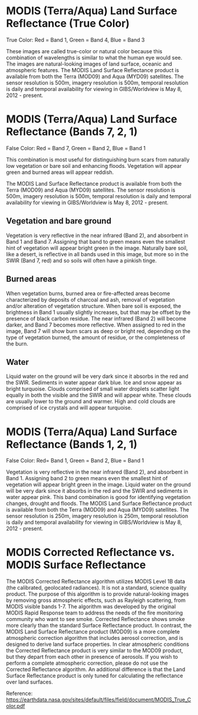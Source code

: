# MODIS (Terra/Aqua) Land Surface Reflectance (True Color)

True Color: Red = Band 1, Green = Band 4, Blue = Band 3

These images are called true-color or natural color because this combination of wavelengths is similar to what the human eye would see. The images are natural-looking images of land surface, oceanic and atmospheric features.
The MODIS Land Surface Reflectance product is available from both the Terra (MOD09) and Aqua (MYD09) satellites. The sensor resolution is 500m, imagery resolution is 500m, temporal resolution is daily and temporal availability for viewing in GIBS/Worldview is May 8, 2012 - present.


# MODIS (Terra/Aqua) Land Surface Reflectance (Bands 7, 2, 1)

False Color: Red = Band 7, Green = Band 2, Blue = Band 1

This combination is most useful for distinguishing burn scars from naturally low vegetation or bare soil and enhancing floods. Vegetation will appear green and burned areas will appear reddish.  

The MODIS Land Surface Reflectance product is available from both the Terra (MOD09) and Aqua (MYD09) satellites. The sensor resolution is 500m, imagery resolution is 500m, temporal resolution is daily and temporal availability for viewing in GIBS/Worldview is May 8, 2012 - present.

## Vegetation and bare ground
Vegetation is very reflective in the near infrared (Band 2), and absorbent in Band 1 and Band 7. Assigning that band to green means even the smallest hint of vegetation will appear bright green in the image. Naturally bare soil, like a desert, is reflective in all bands used in this image, but more so in the SWIR (Band 7, red) and so soils will often have a pinkish tinge.

## Burned areas
When vegetation burns, burned area or fire-affected areas become characterized by deposits of charcoal and ash, removal of vegetation and/or alteration of vegetation structure. When bare soil is exposed, the brightness in Band 1 usually slightly increases, but that may be offset by the presence of black carbon residue. The near infrared (Band 2) will become darker, and Band 7 becomes more reflective. When assigned to red in the image, Band 7 will show burn scars as deep or bright red, depending on the type of vegetation burned, the amount of residue, or the completeness of the burn.

## Water
Liquid water on the ground will be very dark since it absorbs in the red and the SWIR. Sediments in water appear dark blue. Ice and snow appear as bright turquoise. 
Clouds comprised of small water droplets scatter light equally in both the visible and the SWIR and will appear white. These clouds are usually lower to the ground and warmer. High and cold clouds are comprised of ice crystals and will appear turquoise.

# MODIS (Terra/Aqua) Land Surface Reflectance (Bands 1, 2, 1)

False Color: Red= Band 1, Green = Band 2, Blue = Band 1

Vegetation is very reflective in the near infrared (Band 2), and absorbent in Band 1. Assigning band 2 to green means even the smallest hint of vegetation will appear bright green in the image. Liquid water on the ground will be very dark since it absorbs in the red and the SWIR and sediments in water appear pink. This band combination is good for identifying vegetation changes, drought and floods.
The MODIS Land Surface Reflectance product is available from both the Terra (MOD09) and Aqua (MYD09) satellites. The sensor resolution is 250m, imagery resolution is 250m, temporal resolution is daily and temporal availability for viewing in GIBS/Worldview is May 8, 2012 - present.

# MODIS Corrected Reflectance vs. MODIS Surface Reflectance
The MODIS Corrected Reflectance algorithm utilizes MODIS Level 1B data (the calibrated, geolocated radiances). It is not a standard, science quality product. The purpose of this algorithm is to provide natural-looking images by removing gross atmospheric effects, such as Rayleigh scattering, from MODIS visible bands 1-7. The algorithm was developed by the original MODIS Rapid Response team to address the needs of the fire monitoring community who want to see smoke. Corrected Reflectance shows smoke more clearly than the standard Surface Reflectance product. In contrast, the MODIS Land Surface Reflectance product (MOD09) is a more complete atmospheric correction algorithm that includes aerosol correction, and is designed to derive land surface properties. In clear atmospheric conditions the Corrected Reflectance product is very similar to the MOD09 product, but they depart from each other in presence of aerosols. If you wish to perform a complete atmospheric correction, please do not use the Corrected Reflectance algorithm. An additional difference is that the Land Surface Reflectance product is only tuned for calculating the reflectance over land surfaces.

Reference: https://earthdata.nasa.gov/sites/default/files/field/document/MODIS_True_Color.pdf 
